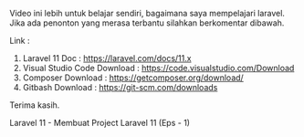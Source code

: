 Video ini lebih untuk belajar sendiri, bagaimana saya mempelajari laravel. Jika ada penonton yang merasa terbantu silahkan berkomentar dibawah.

Link :

1. Laravel 11 Doc : https://laravel.com/docs/11.x
2. Visual Studio Code Download : https://code.visualstudio.com/Download
3. Composer Download : https://getcomposer.org/download/
4. Gitbash Download : https://git-scm.com/downloads

Terima kasih.

Laravel 11 - Membuat Project Laravel 11 (Eps - 1)
